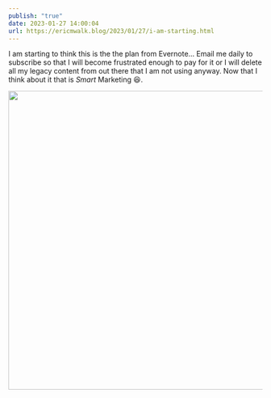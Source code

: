 ```yaml
---
publish: "true"
date: 2023-01-27 14:00:04
url: https://ericmwalk.blog/2023/01/27/i-am-starting.html
---
```


I am starting to think this is the the plan from Evernote… Email me daily to subscribe so that I will become frustrated enough to pay for it or I will delete all my legacy content from out there that I am not using anyway. Now that I think about it that is *Smart* Marketing 😆.



<img src="uploads/2023/669539897d.jpg" width="600" height="591" alt="">
